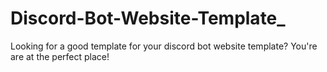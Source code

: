# Discord-Bot-Website-Template_
Looking for a good template for your discord bot website template? You're are at the perfect place! 
